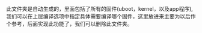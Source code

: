 此文件夹是自动生成的，里面包括了所有的固件(uboot，kernel，以及app程序),我们可以在上层编译选项中指定具体需要编译哪个固件，这里放进来主要为以后作个参考，后面实现此功能了，我们可以删除此文件夹。
